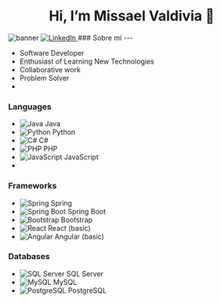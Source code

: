 <h1 style="text-align: center;">Hi, I’m Missael Valdivia 👋</h1>
<img src="Banner para YouTube Geométrico Simple Azul.png" alt="banner">
<a href="https://www.linkedin.com/in/missael-valdivia-de-la-cruz-685a31309/" target="_blank">
    <img src="https://img.shields.io/badge/LinkedIn-0077B5?logo=linkedin&logoColor=white&style=flat-square" alt="LinkedIn" />
</a>
### Sobre mí
---

- Software Developer
- Enthusiast of Learning New Technologies
- Collaborative work
- Problem Solver
- 
### Languages

- ![Java](https://img.icons8.com/color/48/000000/java-coffee-cup-logo.png) Java
- ![Python](https://img.icons8.com/color/48/000000/python.png) Python
- ![C#](https://img.icons8.com/color/48/000000/c-sharp-logo.png) C#
- ![PHP](https://img.icons8.com/color/48/000000/php.png) PHP
- ![JavaScript](https://img.icons8.com/color/48/000000/javascript.png) JavaScript
- 
### Frameworks

- ![Spring](https://img.icons8.com/color/48/000000/spring-logo.png) Spring
- ![Spring Boot](https://img.icons8.com/color/48/000000/spring-boot.png) Spring Boot
- ![Bootstrap](https://img.icons8.com/color/48/000000/bootstrap.png) Bootstrap
- ![React](https://img.icons8.com/color/48/000000/react-native.png) React (basic)
- ![Angular](https://img.icons8.com/color/48/000000/angularjs.png) Angular (basic)

### Databases

- ![SQL Server](https://img.icons8.com/color/48/000000/microsoft-sql-server.png) SQL Server
- ![MySQL](https://img.icons8.com/color/48/000000/mysql-logo.png) MySQL
- ![PostgreSQL](https://img.icons8.com/color/48/000000/postgreesql.png) PostgreSQL

<!--
**MissaelValdivia13/MissaelValdivia13** is a ✨ _special_ ✨ repository because its `README.md` (this file) appears on your GitHub profile.

Here are some ideas to get you started:

- 🔭 I’m currently working on ...
- 🌱 I’m currently learning ...
- 👯 I’m looking to collaborate on ...
- 🤔 I’m looking for help with ...
- 💬 Ask me about ...
- 📫 How to reach me: ...
- 😄 Pronouns: ...
- ⚡ Fun fact: ...
-->
